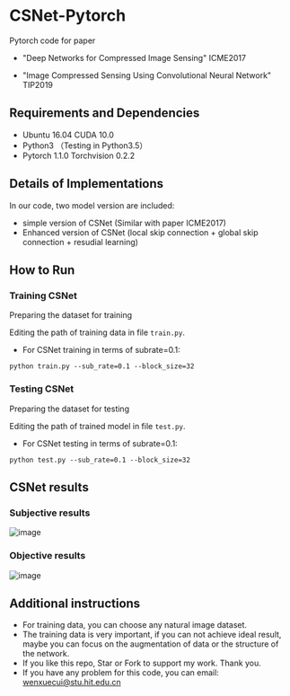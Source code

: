 # CSNet-Pytorch

Pytorch code for paper 

* "Deep Networks for Compressed Image Sensing" ICME2017

* "Image Compressed Sensing Using Convolutional Neural Network" TIP2019

## Requirements and Dependencies

* Ubuntu 16.04 CUDA 10.0
* Python3 （Testing in Python3.5）
* Pytorch 1.1.0   Torchvision 0.2.2

## Details of Implementations

In our code, two model version are included:

* simple version of CSNet (Similar with paper ICME2017)
* Enhanced version of CSNet (local skip connection + global skip connection + resudial learning)

## How to Run

### Training CSNet
Preparing the dataset for training

Editing the path of training data in file `train.py`.

* For CSNet training in terms of subrate=0.1:

`python train.py --sub_rate=0.1 --block_size=32`

### Testing CSNet
Preparing the dataset for testing

Editing the path of trained model in file `test.py`.

* For CSNet testing in terms of subrate=0.1:

`python test.py --sub_rate=0.1 --block_size=32`

## CSNet results
### Subjective results

![image](https://github.com/WenxueCui/CSNet-Pytorch/raw/master/images/results.jpg)

### Objective results
![image](https://github.com/WenxueCui/CSNet-Pytorch/raw/master/images/table.jpg)

## Additional instructions

* For training data, you can choose any natural image dataset.
* The training data is very important, if you can not achieve ideal result, maybe you can focus on the augmentation of data or the structure of the network.
* If you like this repo, Star or Fork to support my work. Thank you.
* If you have any problem for this code, you can email: wenxuecui@stu.hit.edu.cn

